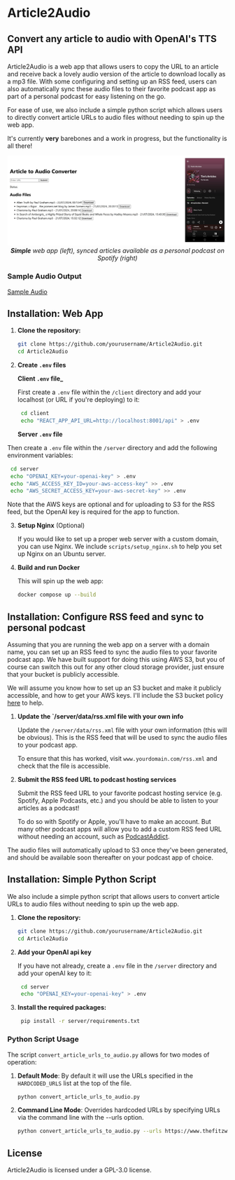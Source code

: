 ﻿# Article2Audio

## Convert any article to audio with OpenAI's TTS API 

Article2Audio is a web app that allows users to copy the URL to an article and receive back a lovely audio version 
of the article to download locally as a mp3 file. With some configuring and setting up an RSS feed, users can also 
automatically sync these audio files to their favorite podcast app as part of a personal podcast for easy listening on 
the go.

For ease of use, we also include a simple python script which allows users to directly convert article URLs to audio 
files without needing to spin up the web app. 

It's currently **very** barebones and a work in progress, but the functionality is all there!

<p align="center">
  <img src="assets/overview_screenshot.jpg" alt="Overview Screenshot" width="800"/>
  <br>
  <em><strong>Simple</strong> web app (left), synced articles available as a personal podcast on Spotify (right)</em></em>
</p>



### Sample Audio Output

[Sample Audio](https://github.com/timf34/Article2Audio/assets/66926418/bd6fb7e4-812d-455e-93df-1c12560eca13)


##  Installation: Web App 

1. **Clone the repository:**
   ```bash
   git clone https://github.com/yourusername/Article2Audio.git
   cd Article2Audio
   ```
   
2. **Create `.env` files**

   **Client `.env` file_**

   First create a `.env` file within the `/client` directory and add your localhost (or URL if you're deploying)
   to it:
   ```bash
    cd client
    echo "REACT_APP_API_URL=http://localhost:8001/api" > .env
   ```

   **Server `.env` file**

  Then create a `.env` file within the `/server` directory and add the following environment variables:
  ```bash
   cd server
   echo "OPENAI_KEY=your-openai-key" > .env
   echo "AWS_ACCESS_KEY_ID=your-aws-access-key" >> .env
   echo "AWS_SECRET_ACCESS_KEY=your-aws-secret-key" >> .env
  ```
  Note that the AWS keys are optional and for uploading to S3 for the RSS feed, 
  but the OpenAI key is required for the app to function.

      
3. **Setup Nginx** (Optional)

   If you would like to set up a proper web server with a custom domain, you can use Nginx. 
   We include `scripts/setup_nginx.sh` to help you set up Nginx on an Ubuntu server.


4. **Build and run Docker**

   This will spin up the web app:
    ```bash
    docker compose up --build
    ```

## Installation: Configure RSS feed and sync to personal podcast

Assuming that you are running the web app on a server with a domain name, you can set up an RSS feed to sync the audio
files to your favorite podcast app. We have built support for doing this using AWS S3, but you of course can switch this
out for any other cloud storage provider, just ensure that your bucket is publicly accessible.

We will assume you know how to set up an S3 bucket and make it publicly accessible, and how to get your AWS keys. I'll 
include the S3 bucket policy [here](assets/make_s3_bucket_public_policy.json) to help.

1. **Update the `/server/data/rss.xml file with your own info**
   
   Update the `/server/data/rss.xml` file with your own information (this will be obvious). This is the RSS feed that 
   will be used to sync the audio files to your podcast app.

   To ensure that this has worked, visit `www.yourdomain.com/rss.xml` and check that the file is accessible.

2. **Submit the RSS feed URL to podcast hosting services**
   
   Submit the RSS feed URL to your favorite podcast hosting service (e.g. Spotify, Apple Podcasts, etc.) and you should 
   be able to listen to your articles as a podcast!

   To do so with Spotify or Apple, you'll have to make an account. But many other podcast apps will allow you to add a
   custom RSS feed URL without needing an account, such as [PodcastAddict](https://podcastaddict.com/submit). 
   
The audio files will automatically upload to S3 once they've been generated, and should be available soon thereafter
on your podcast app of choice. 


## Installation: Simple Python Script 

We also include a simple python script that allows users to convert article URLs to audio files without needing to spin
up the web app. 

1. **Clone the repository:**
   ```bash
   git clone https://github.com/yourusername/Article2Audio.git
   cd Article2Audio
   ```

2. **Add your OpenAI api key**
   
   If you have not already, create a `.env` file in the `/server` directory and add your openAI key to it:
   ```bash
    cd server
    echo "OPENAI_KEY=your-openai-key" > .env
    ```

3. **Install the required packages:**
   ```bash
    pip install -r server/requirements.txt
    ```

### Python Script Usage

The script `convert_article_urls_to_audio.py` allows for two modes of operation:

1. **Default Mode**: By default it will use the URLs specified in the `HARDCODED_URLS` list at the top of the file.
   ```bash
   python convert_article_urls_to_audio.py
   ```
   
2. **Command Line Mode**: Overrides hardcoded URLs by specifying URLs via the command line with the --urls option.
   ```bash
   python convert_article_urls_to_audio.py --urls https://www.thefitzwilliam.com/p/james-joyce-was-a-complicated-man "https://www.honest-broker.com/p/how-picasso-turned-me-into-a-strategy"
   ```


## License 

Article2Audio is licensed under a GPL-3.0 license.